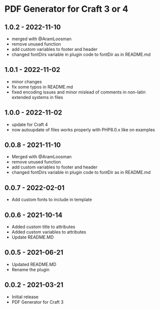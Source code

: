 # PDF Generator for Craft 3 or 4

## 1.0.2 - 2022-11-10
- merged with @AramLoosman 
- remove unused function
- add custom variables to footer and header
- changed fontDirs variable in plugin code to fontDir as in README.md

## 1.0.1 - 2022-11-02
- minor changes
- fix some typos in README.md
- fixed encoding issues and minor mislead of comments in non-latin extended systems in files

## 1.0.0 - 2022-11-02
- update for Craft 4
- now autoupdate of files works properly with PHP8.0.x like on examples

## 0.0.8 - 2021-11-10
- Merged with @AramLoosman
- remove unused function
- add custom variables to footer and header
- changed fontDirs variable in plugin code to fontDir as in README.md

## 0.0.7 - 2022-02-01
- Add custom fonts to include in template

## 0.0.6 - 2021-10-14
- Added custom title to attributes
- Added custom variables to attributes
- Update README.MD

## 0.0.5 - 2021-06-21
- Updated README.MD
- Rename the plugin

## 0.0.2 - 2021-03-21
- Initial release
- PDF Generator for Craft 3
